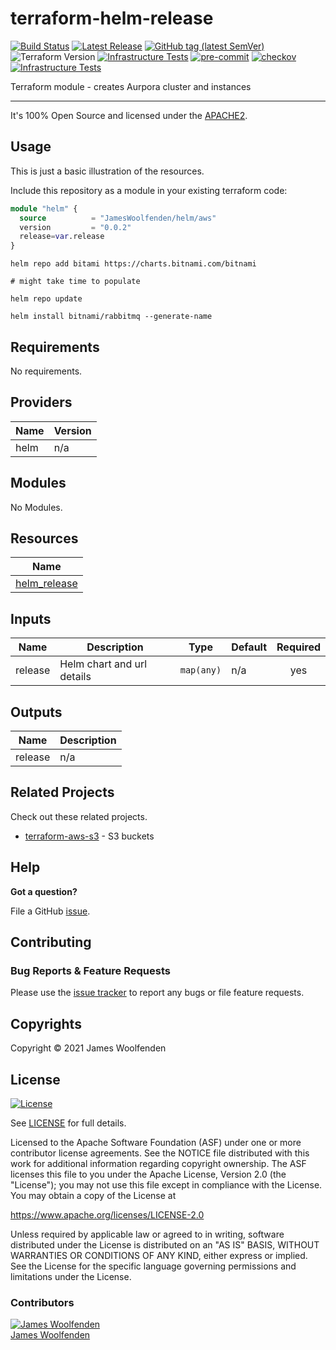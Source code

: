 # terraform-helm-release

[![Build Status](https://github.com/JamesWoolfenden/terraform-helm-release/workflows/Verify%20and%20Bump/badge.svg?branch=master)](https://github.com/JamesWoolfenden/terraform-helm-release)
[![Latest Release](https://img.shields.io/github/release/JamesWoolfenden/terraform-helm-release.svg)](https://github.com/JamesWoolfenden/terraform-helm-release/releases/latest)
[![GitHub tag (latest SemVer)](https://img.shields.io/github/tag/JamesWoolfenden/terraform-helm-release.svg?label=latest)](https://github.com/JamesWoolfenden/terraform-helm-release/releases/latest)
![Terraform Version](https://img.shields.io/badge/tf-%3E%3D0.14.0-blue.svg)
[![Infrastructure Tests](https://www.bridgecrew.cloud/badges/github/JamesWoolfenden/terraform-helm-release/cis_aws)](https://www.bridgecrew.cloud/link/badge?vcs=github&fullRepo=JamesWoolfenden%2Fterraform-helm-release&benchmark=CIS+AWS+V1.2)
[![pre-commit](https://img.shields.io/badge/pre--commit-enabled-brightgreen?logo=pre-commit&logoColor=white)](https://github.com/pre-commit/pre-commit)
[![checkov](https://img.shields.io/badge/checkov-verified-brightgreen)](https://www.checkov.io/)
[![Infrastructure Tests](https://www.bridgecrew.cloud/badges/github/jameswoolfenden/terraform-helm-release/general)](https://www.bridgecrew.cloud/link/badge?vcs=github&fullRepo=JamesWoolfenden%2Fterraform-helm-release&benchmark=INFRASTRUCTURE+SECURITY)

Terraform module - creates Aurpora cluster and instances

---

It's 100% Open Source and licensed under the [APACHE2](LICENSE).

## Usage

This is just a basic illustration of the resources.

Include this repository as a module in your existing terraform code:

```terraform
module "helm" {
  source          = "JamesWoolfenden/helm/aws"
  version         = "0.0.2"
  release=var.release
}
```

```cli
helm repo add bitami https://charts.bitnami.com/bitnami

# might take time to populate

helm repo update

helm install bitnami/rabbitmq --generate-name
```
<!-- BEGINNING OF PRE-COMMIT-TERRAFORM DOCS HOOK -->
## Requirements

No requirements.

## Providers

| Name | Version |
|------|---------|
| helm | n/a |

## Modules

No Modules.

## Resources

| Name |
|------|
| [helm_release](https://registry.terraform.io/providers/hashicorp/helm/latest/docs/resources/release) |

## Inputs

| Name | Description | Type | Default | Required |
|------|-------------|------|---------|:--------:|
| release | Helm chart and url details | `map(any)` | n/a | yes |

## Outputs

| Name | Description |
|------|-------------|
| release | n/a |
<!-- END OF PRE-COMMIT-TERRAFORM DOCS HOOK -->

## Related Projects

Check out these related projects.

- [terraform-aws-s3](https://github.com/jameswoolfenden/terraform-aws-s3) - S3 buckets

## Help

**Got a question?**

File a GitHub [issue](https://github.com/JamesWoolfenden/terraform-helm-release/issues).

## Contributing

### Bug Reports & Feature Requests

Please use the [issue tracker](https://github.com/JamesWoolfenden/terraform-helm-release/issues) to report any bugs or file feature requests.

## Copyrights

Copyright © 2021 James Woolfenden

## License

[![License](https://img.shields.io/badge/License-Apache%202.0-blue.svg)](https://opensource.org/licenses/Apache-2.0)

See [LICENSE](LICENSE) for full details.

Licensed to the Apache Software Foundation (ASF) under one
or more contributor license agreements. See the NOTICE file
distributed with this work for additional information
regarding copyright ownership. The ASF licenses this file
to you under the Apache License, Version 2.0 (the
"License"); you may not use this file except in compliance
with the License. You may obtain a copy of the License at

<https://www.apache.org/licenses/LICENSE-2.0>

Unless required by applicable law or agreed to in writing,
software distributed under the License is distributed on an
"AS IS" BASIS, WITHOUT WARRANTIES OR CONDITIONS OF ANY
KIND, either express or implied. See the License for the
specific language governing permissions and limitations
under the License.

### Contributors

[![James Woolfenden][jameswoolfenden_avatar]][jameswoolfenden_homepage]<br/>[James Woolfenden][jameswoolfenden_homepage]

[jameswoolfenden_homepage]: https://github.com/jameswoolfenden
[jameswoolfenden_avatar]: https://github.com/jameswoolfenden.png?size=150
[github]: https://github.com/jameswoolfenden
[linkedin]: https://www.linkedin.com/in/jameswoolfenden/
[twitter]: https://twitter.com/JimWoolfenden
[share_twitter]: https://twitter.com/intent/tweet/?text=terraform-helm-release&url=https://github.com/JamesWoolfenden/terraform-helm-release
[share_linkedin]: https://www.linkedin.com/shareArticle?mini=true&title=terraform-helm-release&url=https://github.com/JamesWoolfenden/terraform-helm-release
[share_reddit]: https://reddit.com/submit/?url=https://github.com/JamesWoolfenden/terraform-helm-release
[share_facebook]: https://facebook.com/sharer/sharer.php?u=https://github.com/JamesWoolfenden/terraform-helm-release
[share_email]: mailto:?subject=terraform-helm-release&body=https://github.com/JamesWoolfenden/terraform-helm-release
